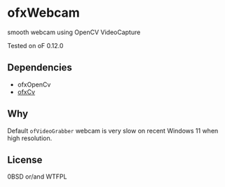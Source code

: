 # ofxWebcam

smooth webcam using OpenCV VideoCapture

Tested on oF 0.12.0

## Dependencies

- ofxOpenCv
- [ofxCv](https://github.com/kylemcdonald/ofxCv)

## Why

Default `ofVideoGrabber` webcam is very slow on recent Windows 11 when high resolution.

## License

0BSD or/and WTFPL